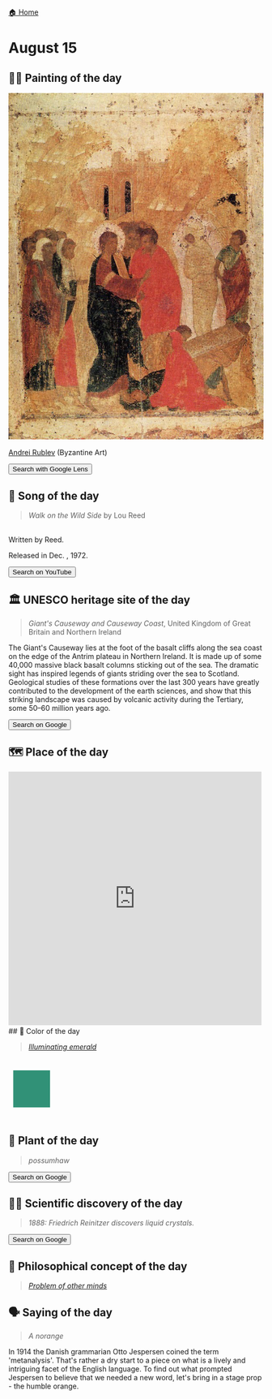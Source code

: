 
[🏠 Home](../../index.md)

# August 15

## 🧑‍🎨 Painting of the day

<img width="600" src="../img/Andrei_Rublev_4.jpg">

[Andrei Rublev](http://en.wikipedia.org/wiki/Andrei_Rublev) (Byzantine Art)

<button class="btn btn-success"
onclick=" window.open('https://lens.google.com/uploadbyurl?url=https://iretes.github.io/one-a-day/data/img/Andrei_Rublev_4.jpg','_blank')">
Search with Google Lens
</button>

## 🎼 Song of the day

> *Walk on the Wild Side*
by Lou Reed

<br />Written by Reed.

Released in Dec. , 1972.

<button class="btn btn-success"
onclick=" window.open('http://www.youtube.com/search?q=Walk on the Wild Side by Lou Reed','_blank')">
Search on YouTube
</button>

## 🏛️ UNESCO heritage site of the day

> *Giant's Causeway and Causeway Coast*, United Kingdom of Great Britain and Northern Ireland

<p>The Giant's Causeway lies at the foot of the basalt cliffs along the sea coast on the edge of the Antrim plateau in Northern Ireland. It is made up of some 40,000 massive black basalt columns sticking out of the sea. The dramatic sight has inspired legends of giants striding over the sea to Scotland. Geological studies of these formations over the last 300 years have greatly contributed to the development of the earth sciences, and show that this striking landscape was caused by volcanic activity during the Tertiary, some 50–60 million years ago.</p>

<button class="btn btn-success"
onclick=" window.open('http://www.google.com/search?q=Giant s Causeway and Causeway Coast','_blank')">
Search on Google
</button>

## 🗺️ Place of the day

<iframe
src="https://www.mapcrunch.com"
name="mapcrunch"
width="500"
height="500"
allowTransparency="true"
scrolling="no"
frameborder="0"
>
</iframe>
## 🎨 Color of the day

> *[Illuminating emerald](https://en.wikipedia.org/wiki/List_of_Crayola_crayon_colors#Metallic_FX)*

<div style="color:#319177; font-size: 100px;">&#9632;</div>

## 🌿 Plant of the day

> *possumhaw*

<button class="btn btn-success"
onclick=" window.open('http://www.google.com/search?q=possumhaw','_blank')">
Search on Google
</button>

## 🧑‍🔬 Scientific discovery of the day

> *1888: Friedrich Reinitzer discovers liquid crystals.*

<button class="btn btn-success"
onclick=" window.open('http://www.google.com/search?q=1888: Friedrich Reinitzer discovers liquid crystals.','_blank')"> 
Search on Google
</button>

## 💭 Philosophical concept of the day

> *[Problem of other minds](https://en.wikipedia.org/wiki/Problem_of_other_minds)*

## 🗣️ Saying of the day

> *A norange*

In 1914 the Danish grammarian Otto Jespersen coined the term 'metanalysis'. That's rather a dry start to a piece on what is a lively and intriguing facet of the English language. To find out what prompted Jespersen to believe that we needed a new word, let's bring in a stage prop - the humble orange. 
